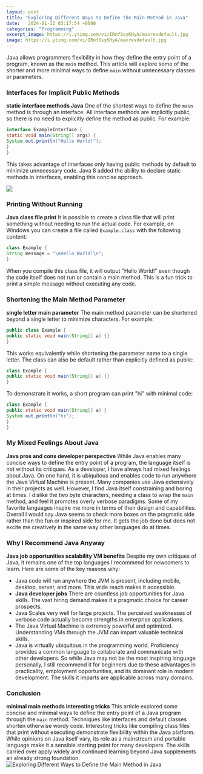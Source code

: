 ```yaml
---
layout: post
title: "Exploring Different Ways to Define the Main Method in Java"
date:   2024-01-12 03:17:54 +0000
categories: "Programming"
excerpt_image: https://i.ytimg.com/vi/IRnfSsyKHyA/maxresdefault.jpg
image: https://i.ytimg.com/vi/IRnfSsyKHyA/maxresdefault.jpg
---
```


Java allows programmers flexibility in how they define the entry point of a program, known as the `main` method. This article will explore some of the shorter and more minimal ways to define `main` without unnecessary classes or parameters.
### Interfaces for Implicit Public Methods
**static interface methods Java** One of the shortest ways to define the `main` method is through an interface. All interface methods are implicitly public, so there is no need to explicitly define the method as public. 
For example:
```java
interface ExampleInterface {
static void main(String[] args) {
System.out.println("Hello World!");
}
}
```
This takes advantage of interfaces only having public methods by default to minimize unnecessary code. Java 8 added the ability to declare static methods in interfaces, enabling this concise approach.

![](https://www.smartherd.com/wp-content/uploads/2019/04/Screenshot-80.png)
### Printing Without Running
**Java class file print** It is possible to create a class file that will print something without needing to run the actual code. For example, on Windows you can create a file called `Example.class` with the following content: 
```java 
class Example {
String message = "\nHello World!\n";
}
```
When you compile this class file, it will output "Hello World!" even though the code itself does not run or contain a main method. This is a fun trick to print a simple message without executing any code.
### Shortening the Main Method Parameter 
**single letter main parameter** The main method parameter can be shortened beyond a single letter to minimize characters. For example:
```java
public class Example {
public static void main(String[] a) {}
}
```
This works equivalently while shortening the parameter name to a single letter. The class can also be default rather than explicitly defined as public:
```java 
class Example {
public static void main(String[] a) {} 
}
```
To demonstrate it works, a short program can print "hi" with minimal code:
```java
class Example {
public static void main(String[] a) {
System.out.println("hi");
}
}
```
### My Mixed Feelings About Java
**Java pros and cons developer perspective** While Java enables many concise ways to define the entry point of a program, the language itself is not without its critiques. As a developer, I have always had mixed feelings about Java. 
On one hand, it is ubiquitous and enables code to run anywhere the Java Virtual Machine is present. Many companies use Java extensively in their projects as well. However, I find Java itself constraining and boring at times. I dislike the two byte characters, needing a class to wrap the `main` method, and feel it promotes overly verbose paradigms. Some of my favorite languages inspire me more in terms of their design and capabilities.
Overall I would say Java seems to check more boxes on the pragmatic side rather than the fun or inspired side for me. It gets the job done but does not excite me creatively in the same way other languages do at times.
### Why I Recommend Java Anyway
**Java job opportunities scalability VM benefits** Despite my own critiques of Java, it remains one of the top languages I recommend for newcomers to learn. Here are some of the key reasons why:
- Java code will run anywhere the JVM is present, including mobile, desktop, server, and more. This wide reach makes it accessible.
- **Java developer jobs** There are countless job opportunities for Java skills. The vast hiring demand makes it a pragmatic choice for career prospects. 
- Java Scales very well for large projects. The perceived weaknesses of verbose code actually become strengths in enterprise applications.
- The Java Virtual Machine is extremely powerful and optimized. Understanding VMs through the JVM can impart valuable technical skills.
- Java is virtually ubiquitous in the programming world. Proficiency provides a common language to collaborate and communicate with other developers.
So while Java may not be the most inspiring language personally, I still recommend it for beginners due to these advantages in practicality, employment opportunities, and its dominant role in modern development. The skills it imparts are applicable across many domains.
### Conclusion
**minimal main methods interesting tricks** This article explored some concise and minimal ways to define the entry point of a Java program through the `main` method. Techniques like interfaces and default classes shorten otherwise wordy code. Interesting tricks like compiling class files that print without executing demonstrate flexibility within the Java platform. While opinions on Java itself vary, its role as a mainstream and portable language make it a sensible starting point for many developers. The skills carried over apply widely and continued learning beyond Java supplements an already strong foundation.
 ![Exploring Different Ways to Define the Main Method in Java](https://i.ytimg.com/vi/IRnfSsyKHyA/maxresdefault.jpg)